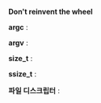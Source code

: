 **Don't reinvent the wheel**


**argc** : 

**argv** :


**size_t** : 

**ssize_t** : 

**파일 디스크립터** : 
